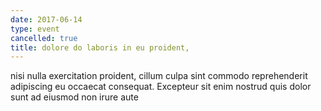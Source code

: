 ```yaml
---
date: 2017-06-14
type: event
cancelled: true
title: dolore do laboris in eu proident,
---
```

nisi nulla exercitation proident, cillum culpa sint commodo reprehenderit adipiscing eu occaecat consequat. Excepteur sit enim nostrud quis dolor sunt ad eiusmod non irure aute